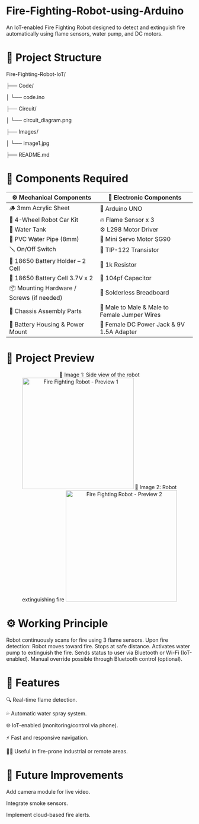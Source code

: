 # Fire-Fighting-Robot-using-Arduino
An IoT-enabled Fire Fighting Robot designed to detect and extinguish fire automatically using flame sensors, water pump, and DC motors.

# 📁 Project Structure

Fire-Fighting-Robot-IoT/

├── Code/

│   └── code.ino

├── Circuit/

│   └── circuit_diagram.png

├── Images/

│   └── image1.jpg

├── README.md


# 🧰 Components Required

| ⚙️ **Mechanical Components**              | 🔌 **Electronic Components**                  |
| ----------------------------------------- | --------------------------------------------- |
| 🪵 3mm Acrylic Sheet                      | 🧠 Arduino UNO                                |
| 🚗 4-Wheel Robot Car Kit                  | 🔥 Flame Sensor x 3                           |
| 🫗 Water Tank                             | ⚙️ L298 Motor Driver                          |
| 🚿 PVC Water Pipe (8mm)                   | 🤖 Mini Servo Motor SG90                      |
| 🪛 On/Off Switch                          | 🔋 TIP-122 Transistor                         |
| 🔋 18650 Battery Holder – 2 Cell          | 📏 1k Resistor                                |
| 🔋 18650 Battery Cell 3.7V x 2            | 🧪 104pf Capacitor                            |
| 📦 Mounting Hardware / Screws (if needed) | 🔌 Solderless Breadboard                      |
| 🔧 Chassis Assembly Parts                 | 🔌 Male to Male & Male to Female Jumper Wires |
| 🪫 Battery Housing & Power Mount          | 🔌 Female DC Power Jack & 9V 1.5A Adapter     |

# 📸 Project Preview

<p align="center"> 
📝 Image 1: Side view of the robot
<img src="image 1.jpg" alt="Fire Fighting Robot - Preview 1" width="300"/> 
📝 Image 2: Robot extinguishing fire
<img src="image 2.jpg" alt="Fire Fighting Robot - Preview 2" width="300"/> 
</p>


# ⚙️ Working Principle

Robot continuously scans for fire using 3 flame sensors.
Upon fire detection:
Robot moves toward fire.
Stops at safe distance.
Activates water pump to extinguish the fire.
Sends status to user via Bluetooth or Wi-Fi (IoT-enabled).
Manual override possible through Bluetooth control (optional).

# 🧠 Features

🔍 Real-time flame detection.

💦 Automatic water spray system.

🌐 IoT-enabled (monitoring/control via phone).

⚡ Fast and responsive navigation.

👷‍♂️ Useful in fire-prone industrial or remote areas.

# 🚀 Future Improvements

Add camera module for live video.

Integrate smoke sensors.

Implement cloud-based fire alerts.
